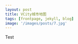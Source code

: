 ```yaml
---
layout: post
title: VCity城市地图
tags: [frontpage, jekyll, blog]
image: '/images/posts/7.jpg'
---
```


Test


